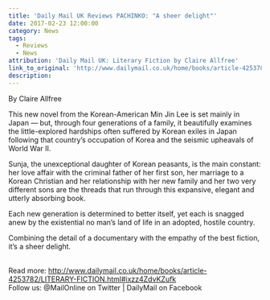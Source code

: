 ```yaml
---
title: 'Daily Mail UK Reviews PACHINKO: "A sheer delight"'
date: 2017-02-23 12:00:00
category: News
tags:
  - Reviews
  - News
attribution: 'Daily Mail UK: Literary Fiction by Claire Allfree'
link_to_original: 'http://www.dailymail.co.uk/home/books/article-4253782/LITERARY-FICTION.html'
description:
---
```



By Claire Allfree

This new novel from the Korean-American Min Jin Lee is set mainly in Japan — but, through four generations of a family, it beautifully examines the little-explored hardships often suffered by Korean exiles in Japan following that country’s occupation of Korea and the seismic upheavals of World War II.

Sunja, the unexceptional daughter of Korean peasants, is the main constant: her love affair with the criminal father of her first son, her marriage to a Korean Christian and her relationship with her new family and her two very different sons are the threads that run through this expansive, elegant and utterly absorbing book.

Each new generation is determined to better itself, yet each is snagged anew by the existential no man’s land of life in an adopted, hostile country.

Combining the detail of a documentary with the empathy of the best fiction, it’s a sheer delight.

<br>Read more: http://www.dailymail.co.uk/home/books/article-4253782/LITERARY-FICTION.html#ixzz4ZdvKZufk
<br>Follow us: @MailOnline on Twitter | DailyMail on Facebook